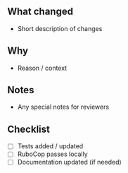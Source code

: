## What changed
- Short description of changes

## Why
- Reason / context

## Notes
- Any special notes for reviewers

## Checklist
- [ ] Tests added / updated
- [ ] RuboCop passes locally
- [ ] Documentation updated (if needed)
